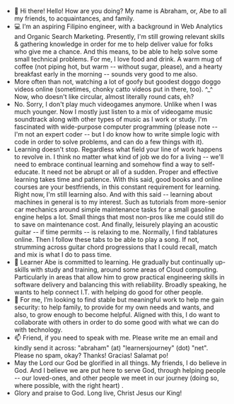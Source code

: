 - 👋  Hi there! Hello! How are you doing? My name is Abraham, or, Abe to all my friends, to acquaintances, and family.
- 💻  I’m an aspiring Filipino engineer, with a background in Web Analytics and Organic Search Marketing. Presently, I'm still growing relevant skills & gathering knowledge in order for me to help deliver value for folks who give me a chance. And this means, to be able to help solve some small technical problems. For me, I love food and drink. A warm mug of coffee (not piping hot, but warm -- without sugar, please), and a hearty breakfast early in the morning -- sounds very good to me also.
- More often than not, watching a lot of goofy but goodest doggo doggo videos online (sometimes, chonky catto videos put in there, too). ^_^ Now, who doesn't like circular, almost literally round cats, eh?
- No. Sorry, I don't play much videogames anymore. Unlike when I was much younger. Now I mostly just listen to a mix of videogame music soundtrack along with other types of music as I work or study. I'm fascinated with wide-purpose computer programming (please note -- I'm not an expert coder -- but I do know how to write simple logic with code in order to solve problems, and can do a few things with it).
- Learning doesn't stop. Regardless what field your line of work happens to revolve in. I think no matter what kind of job we do for a living -- we'll need to embrace continual learning and somehow find a way to self-educate. It need not be abrupt or all of a sudden. Proper and effective learning takes time and patience. With this said, good books and online courses are your bestfriends, in this constant requirement for learning. Right now, I'm still learning also. And with this said -- learning about machines in general is to my interest. Such as tutorials from more-senior car mechanics around simple maintenance tasks for a small gasoline engine helps a lot. Small things that most non-pros like me could still do to save on maintenance cost. And finally, leisurely playing an acoustic guitar -- if time permits -- is relaxing to me. Normally, I find tablatures online. Then I follow these tabs to be able to play a song. If not, strumming across guitar chord progressions that I could recall, match and mix is what I do to pass time. 
- 🌱  Learner Abe is committed to learning. He gradually but continually up-skills with study and training, around some areas of Cloud computing. Particularly in areas that allow him to grow practical engineering skills in software delivery and balancing this with reliability. Broadly speaking, he wants to help connect I.T. with helping do good for other people.
- 💞️  For me, I’m looking to find stable but meaningful work to help me gain security: to help family, to provide for my own needs and wants, and also, to grow enough to become helpful. Aligned with this, I do want to collaborate with others in order to do some good with what we can do with technology.
- 📫  Friend, if you need to speak with me. Please write me an email and kindly send it across: "abraham" (at) "learnersjourney" (dot) "net". Please no spam, okay? Thanks! Gracias! Salamat po!
- May the Lord our God be glorified in all things. My friends, I do believe in God. And I believe we are put here to serve God, through helping people -- our loved-ones, and other people we meet in our journey (doing so, where possible, with the right heart) .
- Glory and praise to God. Long live, Christ Jesus our King!

<!---
abormate/abormate is a ✨ special ✨ repository because its `README.md` (this file) appears on your GitHub profile.
You can click the Preview link to take a look at your changes.
--->
